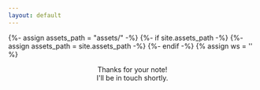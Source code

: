 ```yaml
---
layout: default
---
```


{%- assign assets_path = "assets/" -%}
{%- if site.assets_path -%}
  {%- assign assets_path = site.assets_path -%}
{%- endif -%}
    {% assign ws = '' %}

<header class="masthead">
  <div class="container">
    <div class="intro-text">
      <div class="intro-heading text-uppercase">Thanks for your note!</div>
      <div class="intro-lead-in">I'll be in touch shortly.</div>
    </div>
  </div>
</header>	